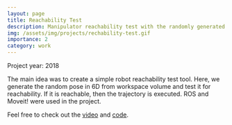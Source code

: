 ```yaml
---
layout: page
title: Reachability Test
description: Manipulator reachability test with the randomly generated pose.
img: /assets/img/projects/rechability-test.gif
importance: 2
category: work
---
```


Project year: 2018

The main idea was to create a simple robot reachability test tool. Here, we generate the random pose in 6D from workspace volume and test it for reachability. If it is reachable, then the trajectory is executed. ROS and Moveit! were used in the project. 

Feel free to check out the
<a href="https://www.youtube.com/watch?v=4QNv7PPcg18" target="blank">video</a> and
<a href="https://github.com/imprs/ur5_barrett_planning" target="blank">code</a>.

<div class="row justify-content-md-center">
    <div class="col-lg-8">
        <img class="img-fluid rounded z-depth-1" src="{{ '/assets/img/projects/rechability-test.gif' | relative_url }}" alt="" data-zoomable title="reachability-test"/>
    </div>
</div>

